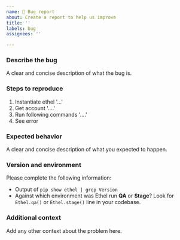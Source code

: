 ```yaml
---
name: 🐞 Bug report
about: Create a report to help us improve
title: ''
labels: bug
assignees: ''

---
```


### Describe the bug

A clear and concise description of what the bug is.

### Steps to reproduce

1. Instantiate ethel '...'
2. Get account '....'
3. Run following commands '....'
4. See error

### Expected behavior

A clear and concise description of what you expected to happen.

### Version and environment

Please complete the following information:

- Output of `pip show ethel | grep Version`
- Against which environment was Ethel run **QA** or **Stage**? Look for `Ethel.qa()` or `Ethel.stage()` line in your codebase.

### Additional context

Add any other context about the problem here.

